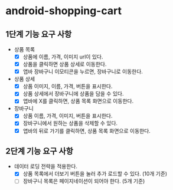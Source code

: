 # android-shopping-cart

## 1단계 기능 요구 사항

- 상품 목록
    - [X] 상품에 이름, 가격, 이미지 url이 있다.
    - [X] 상품을 클릭하면 상품 상세로 이동한다.
    - [X] 앱바 장바구니 이모티콘을 누르면, 장바구니로 이동한다.
- 상품 상세
    - [x] 상품 이미지, 이름, 가격, 버튼을 표시한다.
    - [X] 상품 상세에서 장바구니에 상품을 담을 수 있다.
    - [X] 앱바에 X를 클릭하면, 상품 목록 화면으로 이동한다.
- 장바구니
    - [X] 상품 이름, 가격, 이미지, 버튼을 표시한다.
    - [X] 장바구니에서 원하는 상품을 삭제할 수 있다.
    - [X] 앱바의 뒤로 가기를 클릭하면, 상품 목록 화면으로 이동한다.

## 2단계 기능 요구 사항

- 데이터 로딩 전략을 적용한다.
    - [x] 상품 목록에서 더보기 버튼을 눌러 추가 로드할 수 있다. (10개 기준)
    - [ ] 장바구니 목록은 페이지네이션이 되어야 한다. (5개 기준)